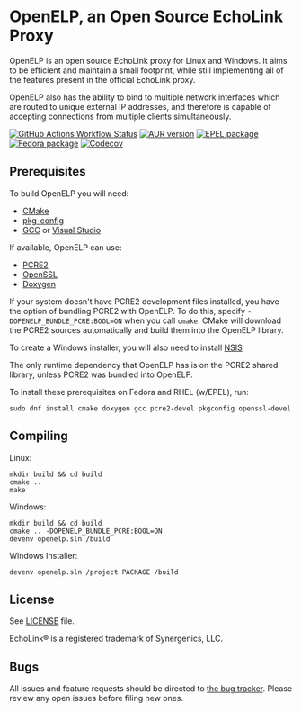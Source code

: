 OpenELP, an Open Source EchoLink Proxy
======================================

OpenELP is an open source EchoLink proxy for Linux and Windows. It aims to be
efficient and maintain a small footprint, while still implementing all of the
features present in the official EchoLink proxy.

OpenELP also has the ability to bind to multiple network interfaces which are
routed to unique external IP addresses, and therefore is capable of accepting
connections from multiple clients simultaneously.

[![GitHub Actions Workflow Status](https://img.shields.io/github/actions/workflow/status/cottsay/openelp/ci.yaml?branch=main&event=push&logo=github)](https://github.com/cottsay/openelp/actions/workflows/ci.yaml?query=branch%3Amain+event%3Apush) [![AUR version](https://img.shields.io/aur/version/openelp?logo=arch%20linux&&logoColor=ffffff)](https://aur.archlinux.org/packages/openelp/) [![EPEL package](https://img.shields.io/fedora/v/openelp/epel8?label=epel&logo=red%20hat)](https://src.fedoraproject.org/rpms/openelp) [![Fedora package](https://img.shields.io/fedora/v/openelp?logo=fedora)](https://src.fedoraproject.org/rpms/openelp) [![Codecov](https://img.shields.io/codecov/c/github/cottsay/openelp/main?logo=codecov&logoColor=ffffff)](https://app.codecov.io/gh/cottsay/openelp/branch/main)

Prerequisites
-------------
To build OpenELP you will need:
* [CMake](https://cmake.org/)
* [pkg-config](https://www.freedesktop.org/wiki/Software/pkg-config/)
* [GCC](https://gcc.gnu.org/) or [Visual Studio](http://aka.ms/vs2015)

If available, OpenELP can use:
* [PCRE2](http://www.pcre.org/)
* [OpenSSL](https://www.openssl.org/)
* [Doxygen](http://www.doxygen.org/)

If your system doesn't have PCRE2 development files installed, you have the
option of bundling PCRE2 with OpenELP. To do this, specify
`-DOPENELP_BUNDLE_PCRE:BOOL=ON` when you call `cmake`. CMake will download
the PCRE2 sources automatically and build them into the OpenELP library.

To create a Windows installer, you will also need to install
[NSIS](http://nsis.sourceforge.net/)

The only runtime dependency that OpenELP has is on the PCRE2 shared library,
unless PCRE2 was bundled into OpenELP.

To install these prerequisites on Fedora and RHEL (w/EPEL), run:
```
sudo dnf install cmake doxygen gcc pcre2-devel pkgconfig openssl-devel
```

Compiling
---------
Linux:

    mkdir build && cd build
    cmake ..
    make

Windows:

    mkdir build && cd build
    cmake .. -DOPENELP_BUNDLE_PCRE:BOOL=ON
    devenv openelp.sln /build

Windows Installer:

    devenv openelp.sln /project PACKAGE /build

License
-------
See [LICENSE](./LICENSE) file.

EchoLink&reg; is a registered trademark of Synergenics, LLC.

Bugs
----
All issues and feature requests should be directed to
[the bug tracker](https://github.com/cottsay/openelp/issues). Please review any
open issues before filing new ones.

